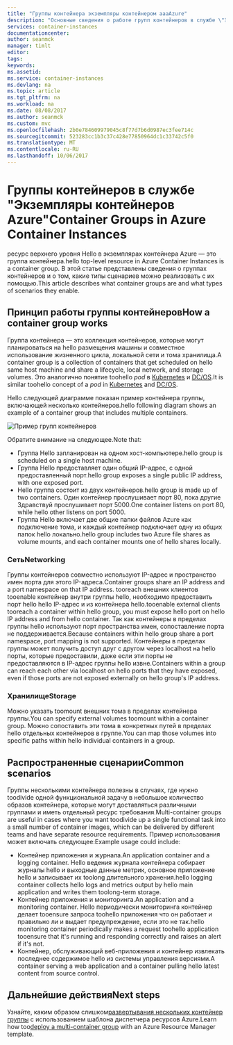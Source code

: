 ```yaml
---
title: "Группы контейнера экземпляры контейнером aaaAzure"
description: "Основные сведения о работе групп контейнеров в службе \"Экземпляры контейнеров Azure\""
services: container-instances
documentationcenter: 
author: seanmck
manager: timlt
editor: 
tags: 
keywords: 
ms.assetid: 
ms.service: container-instances
ms.devlang: na
ms.topic: article
ms.tgt_pltfrm: na
ms.workload: na
ms.date: 08/08/2017
ms.author: seanmck
ms.custom: mvc
ms.openlocfilehash: 2b0e784609979045c8f77d7b6d0987ec3fee714c
ms.sourcegitcommit: 523283cc1b3c37c428e77850964dc1c33742c5f0
ms.translationtype: MT
ms.contentlocale: ru-RU
ms.lasthandoff: 10/06/2017
---
```

# <a name="container-groups-in-azure-container-instances"></a><span data-ttu-id="d9d39-103">Группы контейнеров в службе "Экземпляры контейнеров Azure"</span><span class="sxs-lookup"><span data-stu-id="d9d39-103">Container Groups in Azure Container Instances</span></span>

<span data-ttu-id="d9d39-104">ресурс верхнего уровня Hello в экземплярах контейнера Azure — это группа контейнера.</span><span class="sxs-lookup"><span data-stu-id="d9d39-104">hello top-level resource in Azure Container Instances is a container group.</span></span> <span data-ttu-id="d9d39-105">В этой статье представлены сведения о группах контейнеров и о том, какие типы сценариев можно реализовать с их помощью.</span><span class="sxs-lookup"><span data-stu-id="d9d39-105">This article describes what container groups are and what types of scenarios they enable.</span></span>

## <a name="how-a-container-group-works"></a><span data-ttu-id="d9d39-106">Принцип работы группы контейнеров</span><span class="sxs-lookup"><span data-stu-id="d9d39-106">How a container group works</span></span>

<span data-ttu-id="d9d39-107">Группа контейнера — это коллекция контейнеров, которые могут планироваться на hello размещения машины и совместное использование жизненного цикла, локальной сети и тома хранилища.</span><span class="sxs-lookup"><span data-stu-id="d9d39-107">A container group is a collection of containers that get scheduled on hello same host machine and share a lifecycle, local network, and storage volumes.</span></span> <span data-ttu-id="d9d39-108">Это аналогично понятие toohello *pod* в [Kubernetes](https://kubernetes.io/docs/concepts/workloads/pods/pod/) и [DC/OS](https://dcos.io/docs/1.9/deploying-services/pods/).</span><span class="sxs-lookup"><span data-stu-id="d9d39-108">It is similar toohello concept of a *pod* in [Kubernetes](https://kubernetes.io/docs/concepts/workloads/pods/pod/) and [DC/OS](https://dcos.io/docs/1.9/deploying-services/pods/).</span></span>

<span data-ttu-id="d9d39-109">Hello следующей диаграмме показан пример контейнера группы, включающей несколько контейнеров.</span><span class="sxs-lookup"><span data-stu-id="d9d39-109">hello following diagram shows an example of a container group that includes multiple containers.</span></span>

![Пример групп контейнеров][container-groups-example]

<span data-ttu-id="d9d39-111">Обратите внимание на следующее.</span><span class="sxs-lookup"><span data-stu-id="d9d39-111">Note that:</span></span>

- <span data-ttu-id="d9d39-112">Группа Hello запланирован на одном хост-компьютере.</span><span class="sxs-lookup"><span data-stu-id="d9d39-112">hello group is scheduled on a single host machine.</span></span>
- <span data-ttu-id="d9d39-113">Группа Hello предоставляет один общий IP-адрес, с одной предоставленный порт.</span><span class="sxs-lookup"><span data-stu-id="d9d39-113">hello group exposes a single public IP address, with one exposed port.</span></span>
- <span data-ttu-id="d9d39-114">Hello группа состоит из двух контейнеров.</span><span class="sxs-lookup"><span data-stu-id="d9d39-114">hello group is made up of two containers.</span></span> <span data-ttu-id="d9d39-115">Один контейнер прослушивает порт 80, пока другие Здравствуй прослушивает порт 5000.</span><span class="sxs-lookup"><span data-stu-id="d9d39-115">One container listens on port 80, while hello other listens on port 5000.</span></span>
- <span data-ttu-id="d9d39-116">Группа Hello включает две общие папки файлов Azure как подключение тома, и каждый контейнер подключает одну из общих папок hello локально.</span><span class="sxs-lookup"><span data-stu-id="d9d39-116">hello group includes two Azure file shares as volume mounts, and each container mounts one of hello shares locally.</span></span>

### <a name="networking"></a><span data-ttu-id="d9d39-117">Сеть</span><span class="sxs-lookup"><span data-stu-id="d9d39-117">Networking</span></span>

<span data-ttu-id="d9d39-118">Группы контейнеров совместно используют IP-адрес и пространство имен порта для этого IP-адреса.</span><span class="sxs-lookup"><span data-stu-id="d9d39-118">Container groups share an IP address and a port namespace on that IP address.</span></span> <span data-ttu-id="d9d39-119">tooreach внешних клиентов tooenable контейнер внутри группы hello, необходимо предоставить порт hello hello IP-адрес и из контейнера hello.</span><span class="sxs-lookup"><span data-stu-id="d9d39-119">tooenable external clients tooreach a container within hello group, you must expose hello port on hello IP address and from hello container.</span></span> <span data-ttu-id="d9d39-120">Так как контейнеры в пределах группы hello используют порт пространства имен, сопоставление порта не поддерживается.</span><span class="sxs-lookup"><span data-stu-id="d9d39-120">Because containers within hello group share a port namespace, port mapping is not supported.</span></span> <span data-ttu-id="d9d39-121">Контейнеры в пределах группы может получить доступ друг с другом через localhost на hello порты, которые предоставили, даже если эти порты не предоставляются в IP-адрес группы hello извне.</span><span class="sxs-lookup"><span data-stu-id="d9d39-121">Containers within a group can reach each other via localhost on hello ports that they have exposed, even if those ports are not exposed externally on hello group's IP address.</span></span>

### <a name="storage"></a><span data-ttu-id="d9d39-122">Хранилище</span><span class="sxs-lookup"><span data-stu-id="d9d39-122">Storage</span></span>

<span data-ttu-id="d9d39-123">Можно указать toomount внешних тома в пределах контейнера группы.</span><span class="sxs-lookup"><span data-stu-id="d9d39-123">You can specify external volumes toomount within a container group.</span></span> <span data-ttu-id="d9d39-124">Можно сопоставить эти тома в конкретных путей в пределах hello отдельных контейнеров в группе.</span><span class="sxs-lookup"><span data-stu-id="d9d39-124">You can map those volumes into specific paths within hello individual containers in a group.</span></span>

## <a name="common-scenarios"></a><span data-ttu-id="d9d39-125">Распространенные сценарии</span><span class="sxs-lookup"><span data-stu-id="d9d39-125">Common scenarios</span></span>

<span data-ttu-id="d9d39-126">Группы несколькими контейнера полезны в случаях, где нужно toodivide одной функциональной задачу в небольшое количество образов контейнера, которые могут доставляться различными группами и иметь отдельный ресурс требования.</span><span class="sxs-lookup"><span data-stu-id="d9d39-126">Multi-container groups are useful in cases where you want toodivide up a single functional task into a small number of container images, which can be delivered by different teams and have separate resource requirements.</span></span> <span data-ttu-id="d9d39-127">Пример использования может включать следующее:</span><span class="sxs-lookup"><span data-stu-id="d9d39-127">Example usage could include:</span></span>

- <span data-ttu-id="d9d39-128">Контейнер приложения и журнала.</span><span class="sxs-lookup"><span data-stu-id="d9d39-128">An application container and a logging container.</span></span> <span data-ttu-id="d9d39-129">Hello ведения журнала контейнера собирает журналы hello и выходные данные метрик, основное приложение hello и записывает их toolong длительного хранения.</span><span class="sxs-lookup"><span data-stu-id="d9d39-129">hello logging container collects hello logs and metrics output by hello main application and writes them toolong-term storage.</span></span>
- <span data-ttu-id="d9d39-130">Контейнер приложения и мониторинга.</span><span class="sxs-lookup"><span data-stu-id="d9d39-130">An application and a monitoring container.</span></span> <span data-ttu-id="d9d39-131">Hello периодически мониторинга контейнер делает tooensure запроса toohello приложения что он работает и правильно ли и выдает предупреждение, если это не так.</span><span class="sxs-lookup"><span data-stu-id="d9d39-131">hello monitoring container periodically makes a request toohello application tooensure that it's running and responding correctly and raises an alert if it's not.</span></span>
- <span data-ttu-id="d9d39-132">Контейнер, обслуживающий веб-приложения и контейнер извлекать последнее содержимое hello из системы управления версиями.</span><span class="sxs-lookup"><span data-stu-id="d9d39-132">A container serving a web application and a container pulling hello latest content from source control.</span></span>

## <a name="next-steps"></a><span data-ttu-id="d9d39-133">Дальнейшие действия</span><span class="sxs-lookup"><span data-stu-id="d9d39-133">Next steps</span></span>

<span data-ttu-id="d9d39-134">Узнайте, каким образом слишком[развертывания нескольких контейнер группы](container-instances-multi-container-group.md) с использованием шаблона диспетчера ресурсов Azure.</span><span class="sxs-lookup"><span data-stu-id="d9d39-134">Learn how too[deploy a multi-container group](container-instances-multi-container-group.md) with an Azure Resource Manager template.</span></span>

<!-- IMAGES -->

[container-groups-example]: ./media/container-instances-container-groups/container-groups-example.png